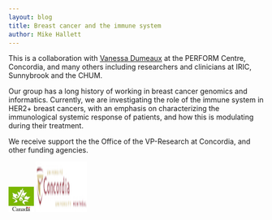 ```yaml
---
layout: blog
title: Breast cancer and the immune system
author: Mike Hallett
---
```


 This is a collaboration with [Vanessa Dumeaux](https://lab-dumeaux.science/) at the PERFORM Centre, Concordia, and many others including researchers and clinicians at IRIC, Sunnybrook and the CHUM.

Our group has a long history of working in breast cancer genomics and informatics.
Currently, we are investigating the role of the immune system in HER2+ breast cancers, with an emphasis on characterizing the immunological systemic response of patients, and how this is modulating during their treatment.

We receive support the the Office of the VP-Research at Concordia, and other funding agencies. 

<img class="pull-left" height="50" width="50" src="/images/cihr_logo.jpg">
<img class="pull-left" height="100" width="100" src="/images/concordia.logo.big.png">





